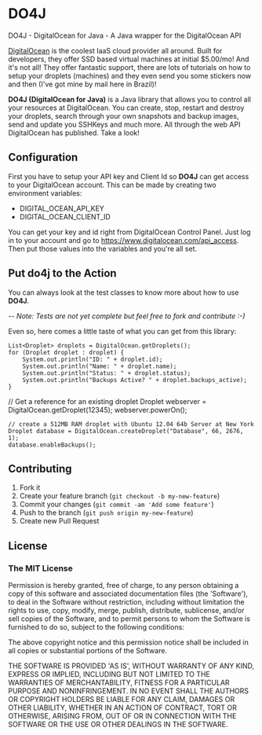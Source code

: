 # DO4J

DO4J - DigitalOcean for Java - A Java wrapper for the DigitalOcean API

[DigitalOcean](http://www.digitalocean.com) is the coolest IaaS cloud provider all around. Built for developers, they offer SSD based virtual machines at initial $5.00/mo! And it's not all! They offer fantastic support, there are lots of tutorials on how to setup your droplets (machines) and they even send you some stickers now and then (I've got mine by mail here in Brazil)!

**DO4J (DigitalOcean for Java)** is a Java library that allows you to control all your resources at DigitalOcean. You can create, stop, restart and destroy your droplets, search through your own snapshots and backup images, send and update you SSHKeys and much more. All through the web API DigitalOcean has published. Take a look!

## Configuration

First you have to setup your API key and Client Id so **DO4J** can get access to your DigitalOcean account. This can be made by creating two environment variables:

* DIGITAL\_OCEAN\_API\_KEY
* DIGITAL\_OCEAN\_CLIENT\_ID

You can get your key and id right from DigitalOcean Control Panel. Just log in to your account and go to <https://www.digitalocean.com/api_access>. Then put those values into the variables and you're all set. 

## Put do4j to the Action
You can always look at the test classes to know more about how to use **DO4J**.


-- *Note: Tests are not yet complete but feel free to fork and contribute :-)*

Even so, here comes a little taste of what you can get from this library:

    List<Droplet> droplets = DigitalOcean.getDroplets();
    for (Droplet droplet : droplet) {
        System.out.println("ID: " + droplet.id);
        System.out.println("Name: " + droplet.name);
        System.out.println("Status: " + droplet.status);
        System.out.println("Backups Active? " + droplet.backups_active);
    }

  // Get a reference for an existing droplet
    Droplet webserver = DigitalOcean.getDroplet(12345);
    webserver.powerOn();

    // create a 512MB RAM droplet with Ubuntu 12.04 64b Server at New York
    Droplet database = DigitalOcean.createDroplet("Database", 66, 2676, 1);
    database.enableBackups();

## Contributing

1. Fork it
2. Create your feature branch (`git checkout -b my-new-feature`)
3. Commit your changes (`git commit -am 'Add some feature'`)
4. Push to the branch (`git push origin my-new-feature`)
5. Create new Pull Request

## License

### The MIT License

Permission is hereby granted, free of charge, to any person obtaining
a copy of this software and associated documentation files (the
'Software'), to deal in the Software without restriction, including
without limitation the rights to use, copy, modify, merge, publish,
distribute, sublicense, and/or sell copies of the Software, and to
permit persons to whom the Software is furnished to do so, subject to
the following conditions:

The above copyright notice and this permission notice shall be
included in all copies or substantial portions of the Software.

THE SOFTWARE IS PROVIDED 'AS IS', WITHOUT WARRANTY OF ANY KIND,
EXPRESS OR IMPLIED, INCLUDING BUT NOT LIMITED TO THE WARRANTIES OF
MERCHANTABILITY, FITNESS FOR A PARTICULAR PURPOSE AND NONINFRINGEMENT.
IN NO EVENT SHALL THE AUTHORS OR COPYRIGHT HOLDERS BE LIABLE FOR ANY
CLAIM, DAMAGES OR OTHER LIABILITY, WHETHER IN AN ACTION OF CONTRACT,
TORT OR OTHERWISE, ARISING FROM, OUT OF OR IN CONNECTION WITH THE
SOFTWARE OR THE USE OR OTHER DEALINGS IN THE SOFTWARE.